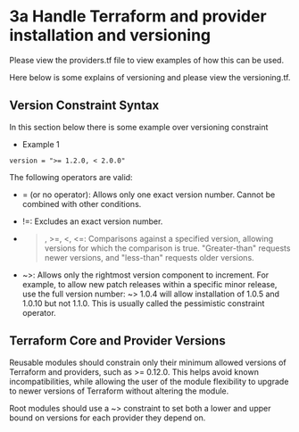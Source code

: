 # 3a Handle Terraform and provider installation and versioning

Please view the providers.tf file to view examples of how this can be used.

Here below is some explains of versioning and please view the versioning.tf.

## Version Constraint Syntax

In this section below there is some example over versioning constraint

* Example 1

`` version = ">= 1.2.0, < 2.0.0" ``

The following operators are valid:

* = (or no operator): Allows only one exact version number. Cannot be combined with other conditions.

* !=: Excludes an exact version number.

* >, >=, <, <=: Comparisons against a specified version, allowing versions for which the comparison is true. "Greater-than" requests newer versions, and "less-than" requests older versions.

* ~>: Allows only the rightmost version component to increment. For example, to allow new patch releases within a specific minor release, use the full version number: ~> 1.0.4 will allow installation of 1.0.5 and 1.0.10 but not 1.1.0. This is usually called the pessimistic constraint operator.

## Terraform Core and Provider Versions

Reusable modules should constrain only their minimum allowed versions of Terraform and providers, such as >= 0.12.0. This helps avoid known incompatibilities, while allowing the user of the module flexibility to upgrade to newer versions of Terraform without altering the module.

Root modules should use a ~> constraint to set both a lower and upper bound on versions for each provider they depend on.
